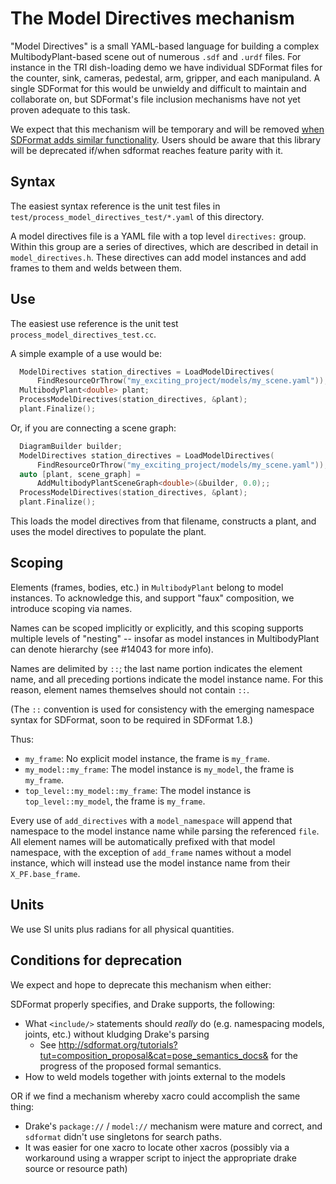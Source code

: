 The Model Directives mechanism
==============================

"Model Directives" is a small YAML-based language for building a complex
MultibodyPlant-based scene out of numerous `.sdf` and `.urdf` files.  For
instance in the TRI dish-loading demo we have individual SDFormat files for
the counter, sink, cameras, pedestal, arm, gripper, and each manipuland.  A
single SDFormat for this would be unwieldy and difficult to maintain and
collaborate on, but SDFormat's file inclusion mechanisms have not yet proven
adequate to this task.

We expect that this mechanism will be temporary and will be removed
[when SDFormat adds similar functionality](#conditions-for-deprecation).
Users should be aware that this library will be deprecated if/when sdformat
reaches feature parity with it.


## Syntax

The easiest syntax reference is the unit test files in
`test/process_model_directives_test/*.yaml` of this directory.

A model directives file is a YAML file with a top level `directives:` group.
Within this group are a series of directives, which are described in detail in
`model_directives.h`.  These directives can add model instances and add frames
to them and welds between them.


## Use

The easiest use reference is the unit test `process_model_directives_test.cc`.

A simple example of a use would be:

```cpp
  ModelDirectives station_directives = LoadModelDirectives(
      FindResourceOrThrow("my_exciting_project/models/my_scene.yaml"));
  MultibodyPlant<double> plant;
  ProcessModelDirectives(station_directives, &plant);
  plant.Finalize();
```

Or, if you are connecting a scene graph:

```cpp
  DiagramBuilder builder;
  ModelDirectives station_directives = LoadModelDirectives(
      FindResourceOrThrow("my_exciting_project/models/my_scene.yaml"));
  auto [plant, scene_graph] =
      AddMultibodyPlantSceneGraph<double>(&builder, 0.0);;
  ProcessModelDirectives(station_directives, &plant);
  plant.Finalize();
```

This loads the model directives from that filename, constructs a plant, and
uses the model directives to populate the plant.


## Scoping

Elements (frames, bodies, etc.) in `MultibodyPlant` belong to model instances.
To acknowledge this, and support "faux" composition, we introduce scoping via
names.

Names can be scoped implicitly or explicitly, and this scoping supports
multiple levels of "nesting" -- insofar as model instances in MultibodyPlant
can denote hierarchy (see #14043 for more info).

Names are delimited by `::`; the last name portion indicates the element name,
and all preceding portions indicate the model instance name. For this reason,
element names themselves should not contain `::`.

(The `::` convention is used for consistency with the emerging namespace
syntax for SDFormat, soon to be required in SDFormat 1.8.)

Thus:

- `my_frame`: No explicit model instance, the frame is `my_frame`.
- `my_model::my_frame`: The model instance is `my_model`, the frame is
  `my_frame`.
- `top_level::my_model::my_frame`: The model instance is
  `top_level::my_model`, the frame is `my_frame`.

Every use of `add_directives` with a `model_namespace` will append that
namespace to the model instance name while parsing the referenced `file`.  All
element names will be automatically prefixed with that model namespace, with
the exception of `add_frame` names without a model instance, which will
instead use the model instance name from their `X_PF.base_frame`.

## Units

We use SI units plus radians for all physical quantities.

## Conditions for deprecation

We expect and hope to deprecate this mechanism when either:

SDFormat properly specifies, and Drake supports, the following:

 * What `<include/>` statements should *really* do (e.g. namespacing models,
   joints, etc.) without kludging Drake's parsing
   * See <http://sdformat.org/tutorials?tut=composition_proposal&cat=pose_semantics_docs&> for the progress of the proposed formal semantics.
 * How to weld models together with joints external to the models


OR if we find a mechanism whereby xacro could accomplish the same thing:

 * Drake's `package://` / `model://` mechanism were mature and correct, and
   `sdformat` didn't use singletons for search paths.
 * It was easier for one xacro to locate other xacros (possibly via a
   workaround using a wrapper script to inject the appropriate drake source
   or resource path)
